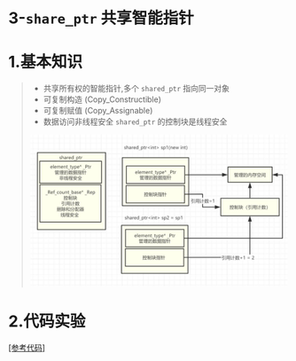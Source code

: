 # 3-`share_ptr` 共享智能指针

# 1.基本知识

>- 共享所有权的智能指针,多个 `shared_ptr` 指向同一对象
>- 可复制构造 (Copy_Constructible)
>- 可复制赋值 (Copy_Assignable)
>- 数据访问非线程安全
>  `shared_ptr` 的控制块是线程安全
>
><img src="./assets/image-20230922153508124.png" alt="image-20230922153508124" />

# 2.代码实验

[[参考代码]]()

>
>
>